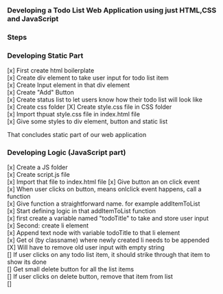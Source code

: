 ### Developing a Todo List Web Application using just HTML,CSS and JavaScript  

### Steps    

### Developing  Static Part  


[x] First create html boilerplate  
[x] Create div element to take user input for todo list item  
[x] Create Input element in that div element   
[x] Create "Add" Button   
[x] Create status list to let users know how their todo list will look like  
[x] Create css folder
[X] Create style.css file in CSS folder  
[x] Import thpuat style.css file in index.html file  
[x] Give some styles to div element, button and static list  

That concludes static part of our web application    

### Developing Logic (JavaScript part)   

  [x] Create a JS folder  
  [x] Create script.js file  
  [x] Import that file to index.html file
  [x] Give button an on click event  
  [x] When user clicks on button, means onlclick event happens, call a function  
  [x] Give function a straightforward name. for example addItemToList  
  [x] Start defining logic in that addItemToList function  
  [x] first create a variable named "todoTitle" to take and store user input  
  [x] Second: create li element  
  [x] Append text node with variable todoTitle to that li element  
  [x] Get ol (by classname) where newly created li needs to be appended  
  [X] Will have to remove old user input with empty string    
  [] If user clicks on any todo list item, it should strike through that item to show its done  
  [] Get small delete button for all the list items  
  [] If user clicks on delete button, remove that item from list  
  [] 




 
